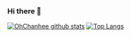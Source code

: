 ### Hi there 👋

[![OhChanhee github stats](https://github-readme-stats.vercel.app/api?username=OhChanhee&count_private=true&show_icons=true)](https://github.com/OhChanhee)
[![Top Langs](https://github-readme-stats.vercel.app/api/top-langs/?username=OhChanhee&hide=html,c%23)](https://github.com/OhChanhee)



<!--
kimcumjee/kimcumjee is a ✨ special ✨ repository because its README.md (this file) appears on your GitHub profile.

Here are some ideas to get you started:

- 🔭 I’m currently working on ...
- 🌱 I’m currently learning ...
- 👯 I’m looking to collaborate on ...
- 🤔 I’m looking for help with ...
- 💬 Ask me about ...
- 📫 How to reach me: ...
- 😄 Pronouns: ...
- ⚡ Fun fact: ...
-->
